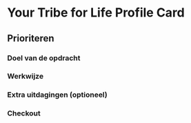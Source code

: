 # Your Tribe for Life Profile Card

## Prioriteren
<!-- Leuke intro -->

### Doel van de opdracht
<!-- Wat hebben ze geleerd op het einde van deze workshop. -->

### Werkwijze
<!-- We schrijven in principe geen tutorials maar helpen ze op weg. -->

### Extra uitdagingen (optioneel)
<!-- Dit is voor de hardlopers die iets extra's willen. -->

### Checkout
<!-- Een drietal vragen die ze kunnen opnemen in hun learning journal, waar de squadleaders dan weer op terug komen op vrijdag. -->